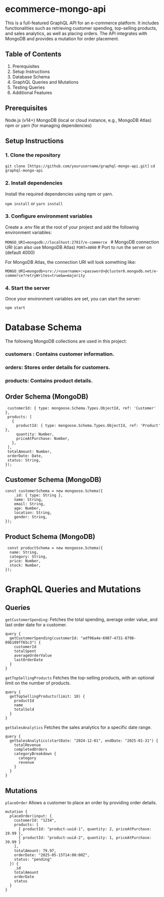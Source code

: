 # ecommerce-mongo-api

This is a full-featured GraphQL API for an e-commerce platform. It includes functionalities such as retrieving customer spending, top-selling products, and sales analytics, as well as placing orders. The API integrates with MongoDB and provides a mutation for order placement.


## Table of Contents

1) Prerequisites
2) Setup Instructions
3) Database Schema
4) GraphQL Queries and Mutations
5) Testing Queries
6) Additional Features

## Prerequisites

Node.js (v14+)
MongoDB (local or cloud instance, e.g., MongoDB Atlas)
npm or yarn (for managing dependencies)


## Setup Instructions

### 1. Clone the repository

`git clone [https://github.com/yourusername/graphql-mongo-api.git]`
`cd graphql-mongo-api`

### 2. Install dependencies
Install the required dependencies using npm or yarn.

`npm install`
or
`yarn install`


### 3. Configure environment variables
Create a .env file at the root of your project and add the following environment variables:

`MONGO_URI=mongodb://localhost:27017/e-commerce `  # MongoDB connection URI (can also use MongoDB Atlas)
`PORT=4000`                                        # Port to run the server on (default 4000)

For MongoDB Atlas, the connection URI will look something like:

`MONGO_URI=mongodb+srv://<username>:<password>@cluster0.mongodb.net/e-commerce?retryWrites=true&w=majority`


### 4. Start the server
Once your environment variables are set, you can start the server:

`npm start`


# Database Schema

The following MongoDB collections are used in this project:

### customers : Contains customer information.
### orders: Stores order details for customers.
### products: Contains product details.


 ## Order Schema (MongoDB)
 ``` const orderSchema = new mongoose.Schema({
  customerId: { type: mongoose.Schema.Types.ObjectId, ref: 'Customer' },
  products: [
    {
      productId: { type: mongoose.Schema.Types.ObjectId, ref: 'Product' },
      quantity: Number,
      priceAtPurchase: Number,
    },
  ],
  totalAmount: Number,
  orderDate: Date,
  status: String,
});
```

 ## Customer Schema (MongoDB)

```
const customerSchema = new mongoose.Schema({
    _id: { type: String },
    name: String,
    email: String,
    age: Number,
    location: String,
    gender: String,
});
```

## Product Schema (MongoDB)

```
 const productSchema = new mongoose.Schema({
  name: String,
  category: String,
  price: Number,
  stock: Number,
});
 ```
 

# GraphQL Queries and Mutations

## Queries

`getCustomerSpending`: 
Fetches the total spending, average order value, and last order date for a customer.

```
query {
  getCustomerSpending(customerId: "adf96a4e-6987-4731-8798-09b109ff65c3") {
    customerId
    totalSpent
    averageOrderValue
    lastOrderDate
  }
}
```

`getTopSellingProducts`
Fetches the top-selling products, with an optional limit on the number of products.

```
query {
  getTopSellingProducts(limit: 10) {
    productId
    name
    totalSold
  }
}
```

`getSalesAnalytics`
Fetches the sales analytics for a specific date range.

```
query {
  getSalesAnalytics(startDate: "2024-12-01", endDate: "2025-01-31") {
    totalRevenue
    completedOrders
    categoryBreakdown {
      category
      revenue
    }
  }
}
```


## Mutations

`placeOrder`
Allows a customer to place an order by providing order details.

```
mutation {
  placeOrder(input: {
    customerId: "1234",
    products: [
      { productId: "product-uuid-1", quantity: 2, priceAtPurchase: 19.99 },
      { productId: "product-uuid-2", quantity: 1, priceAtPurchase: 39.99 }
    ],
    totalAmount: 79.97,
    orderDate: "2025-05-15T14:00:00Z",
    status: "pending"
  }) {
    _id
    totalAmount
    orderDate
    status
  }
}
```



